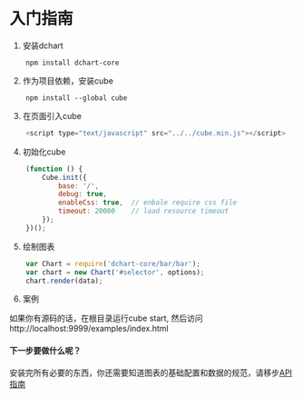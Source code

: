 # 入门指南

1. 安装dchart
```
    npm install dchart-core
```

2. 作为项目依赖，安装cube
```
    npm install --global cube
```

3. 在页面引入cube
```javascript
    <script type="text/javascript" src="../../cube.min.js"></script>
```

4. 初始化cube
```javascript
    (function () {
        Cube.init({
            base: '/',
            debug: true,
            enableCss: true,  // enbale require css file
            timeout: 20000    // load resource timeout
        });
    })();
```

5. 绘制图表
```javascript
    var Chart = require('dchart-core/bar/bar');
    var chart = new Chart('#selector', options);
    chart.render(data);
```

6. 案例

如果你有源码的话，在根目录运行cube start, 然后访问http://localhost:9999/examples/index.html

#### 下一步要做什么呢？
安装完所有必要的东西，你还需要知道图表的基础配置和数据的规范，请移步[API指南](chapter2.md)


